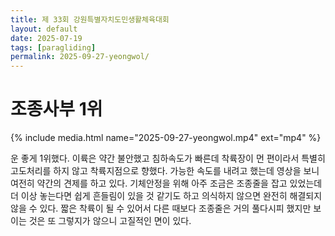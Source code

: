 ```yaml
---
title: 제 33회 강원특별자치도민생활체육대회
layout: default
date: 2025-07-19
tags: [paragliding]
permalink: 2025-09-27-yeongwol/
---
```


# 조종사부 1위

{% include media.html name="2025-09-27-yeongwol.mp4" ext="mp4" %}

운 좋게 1위했다. 이륙은 약간 불안했고 침하속도가 빠른데 착륙장이 먼 편이라서 특별히 고도처리를 하지 않고 착륙지점으로 향했다. 가능한 속도를 내려고 했는데 영상을 보니 여전히 약간의 견제를 하고 있다. 
기체안정을 위해 아주 조금은 조종줄을 잡고 있었는데 더 이상 놓는다면 쉽게 흔들림이 있을 것 같기도 하고 의식하지 않으면 완전히 해결되지 않을 수 있다. 
짧은 착륙이 될 수 있어서 다른 때보다 조종줄은 거의 풀다시피 했지만 보이는 것은 또 그렇지가 않으니 고질적인 면이 있다.



